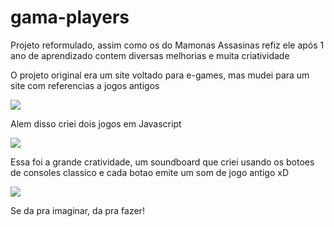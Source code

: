 # gama-players

Projeto reformulado, assim como os do Mamonas Assasinas refiz ele após 1 ano de aprendizado
contem diversas melhorias e muita criatividade

O projeto original era um site voltado para e-games, mas mudei para um site com referencias a jogos antigos

 <img src="https://user-images.githubusercontent.com/70982672/166994235-c0779140-112d-49b3-949b-3869ca7c3f7b.png"/>
 
 
 
 
 
 
 
 Alem disso criei dois jogos em Javascript
 
  <img src="https://user-images.githubusercontent.com/70982672/166994724-8d6972a3-393d-44ca-a5cc-fb7b1dc98076.png"/>
  
  
  
  
  Essa foi a grande cratividade, um soundboard que criei usando os botoes de consoles classico e cada botao emite um som de jogo antigo  xD
  

  <img src="https://user-images.githubusercontent.com/70982672/166994990-a8595ff8-1cc6-4362-a945-8e04cf05d38b.png"/>


Se da pra imaginar, da pra fazer!
